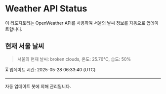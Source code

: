 
# Weather API Status

이 리포지토리는 OpenWeather API를 사용하여 서울의 날씨 정보를 자동으로 업데이트합니다.

## 현재 서울 날씨
> 서울의 현재 날씨: broken clouds, 온도: 25.76°C, 습도: 50%

⏳ 업데이트 시간: 2025-05-28 06:33:40 (UTC)

---
자동 업데이트 봇에 의해 관리됩니다.
